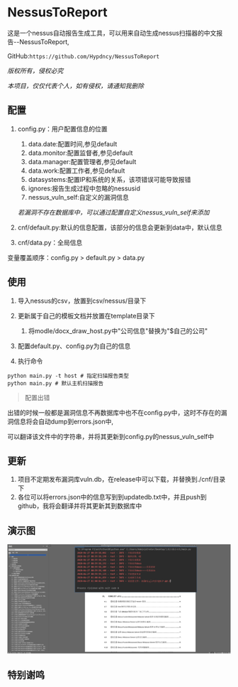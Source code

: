 # NessusToReport
这是一个nessus自动报告生成工具，可以用来自动生成nessus扫描器的中文报告--NessusToReport,

GitHub:`https://github.com/Hypdncy/NessusToReport`

*版权所有，侵权必究*

*本项目，仅仅代表个人，如有侵权，请通知我删除*

## 配置

1. config.py：用户配置信息的位置  

    1. data.date:配置时间,参见default
    1. data.monitor:配置监督者,参见default
    1. data.manager:配置管理者,参见default
    1. data.work:配置工作者,参见default
    1. datasystems:配置IP和系统的关系，该项错误可能导致报错
    1. ignores:报告生成过程中忽略的nessusid
    1. nessus_vuln_self:自定义的漏洞信息

    *若漏洞不存在数据库中，可以通过配置自定义nessus_vuln_self来添加*
        
1. cnf/default.py:默认的信息配置，该部分的信息会更新到data中，默认信息
1. cnf/data.py：全局信息

变量覆盖顺序：config.py > default.py > data.py

## 使用

1. 导入nessus的csv，放置到csv/nessus/目录下
1. 更新属于自己的模板文档并放置在template目录下
    
    1. 将modle/docx_draw_host.py中"公司信息"替换为"$自己的公司"
    
1. 配置default.py、config.py为自己的信息
1. 执行命令

```shell script
python main.py -t host # 指定扫描报告类型
python main.py # 默认主机扫描报告
```

> 配置出错

出错的时候一般都是漏洞信息不再数据库中也不在config.py中，这时不存在的漏洞信息将会自动dump到errors.json中,

可以翻译该文件中的字符串，并将其更新到config.py的nessus_vuln_self中

## 更新

1. 项目不定期发布漏洞库vuln.db，在release中可以下载，并替换到./cnf/目录下
2. 各位可以将errors.json中的信息写到到updatedb.txt中，并且push到github，我将会翻译并将其更新其到数据库中

## 演示图

![演示图](演示图.jpg)

## 特别谢鸣

